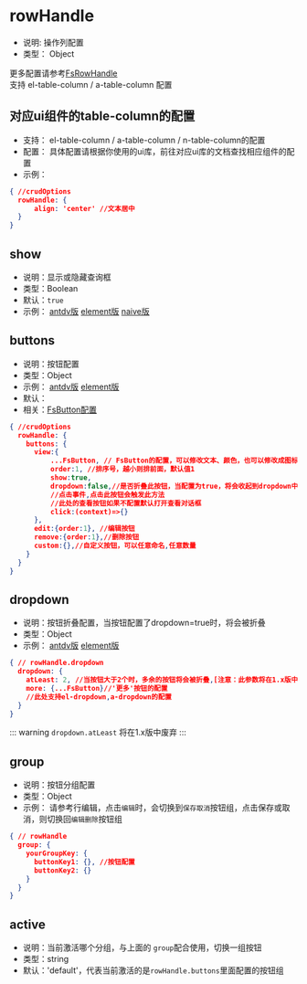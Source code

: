 # rowHandle
* 说明: 操作列配置
* 类型： Object

更多配置请参考[FsRowHandle](../components/crud/crud/fs-row-handle.md)    
支持 el-table-column / a-table-column 配置


## 对应ui组件的table-column的配置
* 支持： el-table-column / a-table-column / n-table-column的配置
* 配置： 具体配置请根据你使用的ui库，前往对应ui库的文档查找相应组件的配置
* 示例：
```json
{ //crudOptions
  rowHandle: {
      align: 'center' //文本居中
  }
}
```

## show
* 说明：显示或隐藏查询框
* 类型：Boolean
* 默认：`true`
* 示例： [antdv版](http://fast-crud.docmirror.cn/antdv/#/crud/feature/hide)
  [element版](http://fast-crud.docmirror.cn/element/#/crud/feature/hide)
  [naive版](http://fast-crud.docmirror.cn/naive/#/crud/feature/hide)


## buttons
* 说明：按钮配置
* 类型：Object
* 示例： [antdv版](http://fast-crud.docmirror.cn/antdv/#/crud/feature/dropdown)
  [element版](http://fast-crud.docmirror.cn/element/#/crud/feature/dropdown)
* 默认：
* 相关：[FsButton配置](../common-options.md#buttons)
```json
{ //crudOptions
  rowHandle: {
    buttons: {
      view:{
          ...FsButton, // FsButton的配置，可以修改文本、颜色，也可以修改成图标按钮、纯文本按钮等
          order:1, //排序号，越小则排前面，默认值1
          show:true, 
          dropdown:false,//是否折叠此按钮，当配置为true，将会收起到dropdown中
          //点击事件,点击此按钮会触发此方法
          //此处的查看按钮如果不配置默认打开查看对话框
          click:(context)=>{} 
      },
      edit:{order:1}, //编辑按钮
      remove:{order:1},//删除按钮
      custom:{},//自定义按钮，可以任意命名,任意数量
    }
  }
}
```

## dropdown
* 说明：按钮折叠配置，当按钮配置了dropdown=true时，将会被折叠
* 类型：Object
* 示例： [antdv版](http://fast-crud.docmirror.cn/antdv/#/crud/feature/dropdown)
  [element版](http://fast-crud.docmirror.cn/element/#/crud/feature/dropdown)
```json
{ // rowHandle.dropdown
  dropdown: {
    atLeast: 2, //当按钮大于2个时，多余的按钮将会被折叠,[注意：此参数将在1.x版中废弃]
    more: {...FsButton}//'更多'按钮的配置
    //此处支持el-dropdown,a-dropdown的配置
  }
}
```

::: warning
`dropdown.atLeast` 将在1.x版中废弃
:::


## group
* 说明：按钮分组配置
* 类型：Object
* 示例： 请参考行编辑，点击`编辑`时，会切换到`保存取消`按钮组，点击保存或取消，则切换回`编辑删除`按钮组
```json
{ // rowHandle
  group: {
    yourGroupKey: {
      buttonKey1: {}, //按钮配置
      buttonKey2: {}
    }
  }
}
```

## active
* 说明：当前激活哪个分组，与上面的 `group`配合使用，切换一组按钮
* 类型：string
* 默认：'default'，代表当前激活的是`rowHandle.buttons`里面配置的按钮组

